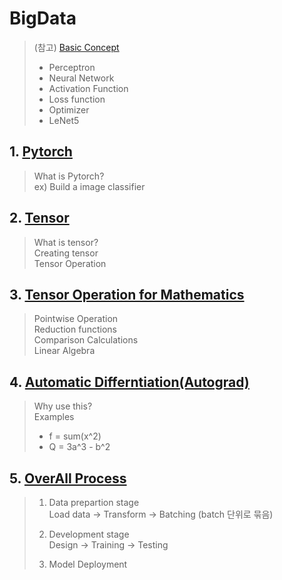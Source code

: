 # BigData
> (참고) [Basic Concept](./basic_concept.md)
> - Perceptron
> - Neural Network
> - Activation Function
> - Loss function
> - Optimizer
> - LeNet5

## 1. [Pytorch](./Pytorch.ipynb)
> What is Pytorch? <br>
>   ex) Build a image classifier

## 2. [Tensor](./tensor.ipynb)
> What is tensor? <br>
> Creating tensor <br>
> Tensor Operation

## 3. [Tensor Operation for Mathematics](./Tensor_Operation_for_Mathematics.ipynb)
> Pointwise Operation <br>
> Reduction functions <br>
> Comparison Calculations <br>
> Linear Algebra

## 4. [Automatic Differntiation(Autograd)](./Tensor_Operation_for_Mathematics.ipynb)
> Why use this? <br>
> Examples
>   - f = sum(x^2)
>   - Q = 3a^3 - b^2

## 5. [OverAll Process](./overall_process.ipynb)
> 1. Data prepartion stage <br>
>    Load data -> Transform -> Batching (batch 단위로 묶음)
>
> 2. Development stage <br>
>    Design -> Training -> Testing
>
> 3. Model Deployment
